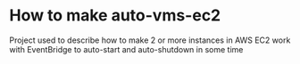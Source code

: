 # How to make auto-vms-ec2
Project used to describe how to make 2 or more instances in AWS EC2 work with EventBridge to auto-start and auto-shutdown in some time
